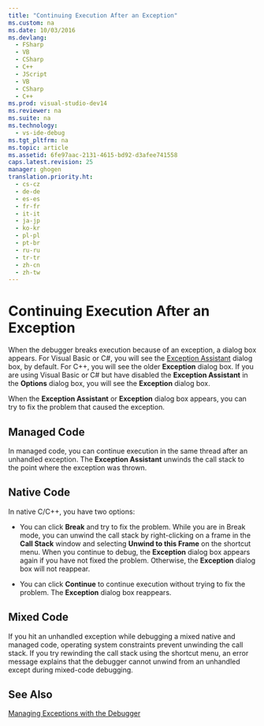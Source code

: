 ```yaml
---
title: "Continuing Execution After an Exception"
ms.custom: na
ms.date: 10/03/2016
ms.devlang: 
  - FSharp
  - VB
  - CSharp
  - C++
  - JScript
  - VB
  - CSharp
  - C++
ms.prod: visual-studio-dev14
ms.reviewer: na
ms.suite: na
ms.technology: 
  - vs-ide-debug
ms.tgt_pltfrm: na
ms.topic: article
ms.assetid: 6fe97aac-2131-4615-bd92-d3afee741558
caps.latest.revision: 25
manager: ghogen
translation.priority.ht: 
  - cs-cz
  - de-de
  - es-es
  - fr-fr
  - it-it
  - ja-jp
  - ko-kr
  - pl-pl
  - pt-br
  - ru-ru
  - tr-tr
  - zh-cn
  - zh-tw
---
```

# Continuing Execution After an Exception
When the debugger breaks execution because of an exception, a dialog box appears. For Visual Basic or C#, you will see the [Exception Assistant](../Topic/Exception%20Assistant.md) dialog box, by default. For C++, you will see the older **Exception** dialog box. If you are using Visual Basic or C# but have disabled the **Exception Assistant** in the **Options** dialog box, you will see the **Exception** dialog box.  
  
 When the **Exception Assistant** or **Exception** dialog box appears, you can try to fix the problem that caused the exception.  
  
## Managed Code  
 In managed code, you can continue execution in the same thread after an unhandled exception. The **Exception Assistant** unwinds the call stack to the point where the exception was thrown.  
  
## Native Code  
 In native C/C++, you have two options:  
  
-   You can click **Break** and try to fix the problem. While you are in Break mode, you can unwind the call stack by right-clicking on a frame in the **Call Stack** window and selecting **Unwind to this Frame** on the shortcut menu. When you continue to debug, the **Exception** dialog box appears again if you have not fixed the problem. Otherwise, the **Exception** dialog box will not reappear.  
  
-   You can click **Continue** to continue execution without trying to fix the problem. The **Exception** dialog box reappears.  
  
## Mixed Code  
 If you hit an unhandled exception while debugging a mixed native and managed code, operating system constraints prevent unwinding the call stack. If you try rewinding the call stack using the shortcut menu, an error message explains that the debugger cannot unwind from an unhandled except during mixed-code debugging.  
  
## See Also  
 [Managing Exceptions with the Debugger](../VS_debugger/Managing-Exceptions-with-the-Debugger.md)